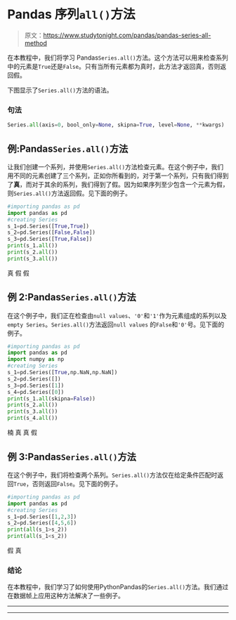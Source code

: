 # Pandas 序列`all()`方法

> 原文：<https://www.studytonight.com/pandas/pandas-series-all-method>

在本教程中，我们将学习 Pandas`Series.all()`方法。这个方法可以用来检查系列中的元素是`True`还是`False`。只有当所有元素都为真时，此方法才返回真，否则返回假。

下图显示了`Series.all()`方法的语法。

### 句法

```py
Series.all(axis=0, bool_only=None, skipna=True, level=None, **kwargs)
```

## 例:Pandas`Series.all()`方法

让我们创建一个系列，并使用`Series.all()`方法检查元素。在这个例子中，我们用不同的元素创建了三个系列，正如你所看到的，对于第一个系列，只有我们得到了**真**，而对于其余的系列，我们得到了假。因为如果序列至少包含一个元素为假，则`Series.all()`方法返回假。见下面的例子。

```py
#importing pandas as pd
import pandas as pd
#creating Series
s_1=pd.Series([True,True])
s_2=pd.Series([False,False])
s_3=pd.Series([True,False])
print(s_1.all())
print(s_2.all())
print(s_3.all())
```

真
假
假

## 例 2:Pandas`Series.all()`方法

在这个例子中，我们正在检查由`null values`、`'0'`和`'1'`作为元素组成的系列以及`empty Series`。`Series.all()`方法返回`null values` 的`False`和`'0'`号。见下面的例子。

```py
#importing pandas as pd
import pandas as pd
import numpy as np
#creating Series
s_1=pd.Series([True,np.NaN,np.NaN])
s_2=pd.Series([])
s_3=pd.Series([1])
s_4=pd.Series([0])
print(s_1.all(skipna=False))
print(s_2.all())
print(s_3.all())
print(s_4.all())
```

楠
真
真
假

## 例 3:Pandas`Series.all()`方法

在这个例子中，我们将检查两个系列。`Series.all()`方法仅在给定条件匹配时返回`True`，否则返回`False`。见下面的例子。

```py
#importing pandas as pd
import pandas as pd
#creating Series
s_1=pd.Series([1,2,3])
s_2=pd.Series([4,5,6])
print(all(s_1>s_2))
print(all(s_1<s_2))
```

假
真

### 结论

在本教程中，我们学习了如何使用PythonPandas的`Series.all()`方法。我们通过在数据帧上应用这种方法解决了一些例子。

* * *

* * *